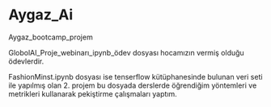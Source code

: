 # Aygaz_Ai
Aygaz_bootcamp_projem

GlobolAI_Proje_webinarı_ipynb_ödev dosyası hocamızın vermiş olduğu ödevlerdir. 

FashionMinst.ipynb dosyası ise tenserflow kütüphanesinde bulunan veri seti ile yapılmış olan 2. projem bu dosyada derslerde öğrendiğim yöntemleri ve metrikleri kullanarak pekiştirme çalışmaları yaptım. 

